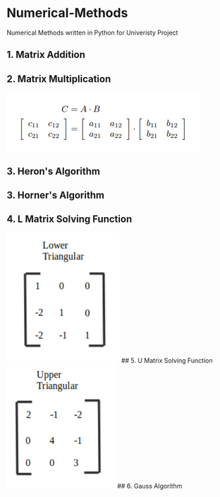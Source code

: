 # Numerical-Methods
Numerical Methods written in Python for Univeristy Project

## 1. Matrix Addition
## 2. Matrix Multiplication
<img src = "Images/Multi.png">

## 3. Heron's Algorithm
## 3. Horner's Algorithm
## 4. L Matrix Solving Function
<img src = "Images/Lower.PNG">
## 5. U Matrix Solving Function
<img src = "Images/Upper.PNG">
## 6. Gauss Algorithm
